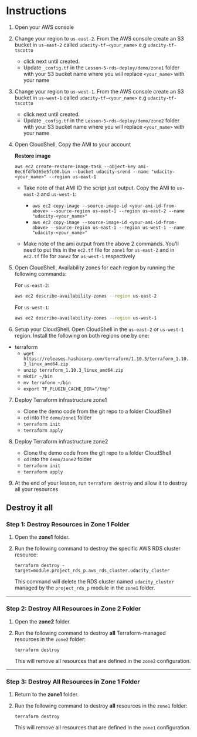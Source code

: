 # Instructions
1. Open your AWS console

2. Change your region to `us-east-2`. From the AWS console create an S3 bucket in `us-east-2` called `udacity-tf-<your_name>` e.g `udacity-tf-tscotto`
    - click next until created.
    - Update `_config.tf` in the `Lesson-5-rds-deploy/demo/zone1` folder with your S3 bucket name where you will replace `<your_name>` with your name

3. Change your region to `us-west-1`. From the AWS console create an S3 bucket in `us-west-1` called `udacity-tf-<your_name>` e.g `udacity-tf-tscotto`
    - click next until created.
    - Update `_config.tf` in the `Lesson-5-rds-deploy/demo/zone2` folder with your S3 bucket name where you will replace `<your_name>` with your name

4. Open CloudShell, Copy the AMI to your account

   **Restore image**
    ```shell
    aws ec2 create-restore-image-task --object-key ami-0ec6fdfb365e5fc00.bin --bucket udacity-srend --name "udacity-<your_name>" --region us-east-1
    ```
    <!-- - Replace the owner field in `_data.tf` with your Amazon owner ID assigned on the AMI (you can get this in the console by going to EC2 - AMIs and selecting the Owned by me at the top filter) -->
    - Take note of that AMI ID the script just output. Copy the AMI to `us-east-2` and `us-west-1`:
        - `aws ec2 copy-image --source-image-id <your-ami-id-from-above> --source-region us-east-1 --region us-east-2 --name "udacity-<your_name>"`
        - `aws ec2 copy-image --source-image-id <your-ami-id-from-above> --source-region us-east-1 --region us-west-1 --name "udacity-<your_name>"`

    - Make note of the ami output from the above 2 commands. You'll need to put this in the `ec2.tf` file for `zone1` for `us-east-2` and in `ec2.tf` file for `zone2` for `us-west-1` respectively

    <!-- - Set your aws cli config to `us-east-2` -->

5. Open CloudShell, Availability zones for each region by running the following commands:

    For `us-east-2`:
    ```bash
    aws ec2 describe-availability-zones --region us-east-2
    ```

    For `us-west-1`:
    ```bash
    aws ec2 describe-availability-zones --region us-west-1
    ```

6. Setup your CloudShell. Open CloudShell in the `us-east-2` or `us-west-1` region. Install the following on both regions one by one:

- terraform
    - `wget https://releases.hashicorp.com/terraform/1.10.3/terraform_1.10.3_linux_amd64.zip`
    - `unzip terraform_1.10.3_linux_amd64.zip`
    - `mkdir ~/bin`
    - `mv terraform ~/bin`
    - `export TF_PLUGIN_CACHE_DIR="/tmp"`

7. Deploy Terraform infrastructure zone1
    - Clone the demo code from the git repo to a folder CloudShell
    - `cd` into the `demo/zone1` folder
    - `terraform init`
    - `terraform apply`

8. Deploy Terraform infrastructure zone2
    - Clone the demo code from the git repo to a folder CloudShell
    - `cd` into the `demo/zone2` folder
    - `terraform init`
    - `terraform apply`

9. At the end of your lesson, run `terraform destroy` and allow it to destroy all your resources

## Destroy it all
### Step 1: Destroy Resources in Zone 1 Folder

1. Open the **zone1** folder.
2. Run the following command to destroy the specific AWS RDS cluster resource:

   ```
   terraform destroy -target=module.project_rds_p.aws_rds_cluster.udacity_cluster
   ```

   This command will delete the RDS cluster named `udacity_cluster` managed by the `project_rds_p` module in the `zone1` folder.

---

### Step 2: Destroy All Resources in Zone 2 Folder

1. Open the **zone2** folder.
2. Run the following command to destroy **all** Terraform-managed resources in the `zone2` folder:

   ```
   terraform destroy
   ```

   This will remove all resources that are defined in the `zone2` configuration.

---

### Step 3: Destroy All Resources in Zone 1 Folder

1. Return to the **zone1** folder.
2. Run the following command to destroy **all** resources in the `zone1` folder:

   ```
   terraform destroy
   ```

   This will remove all resources that are defined in the `zone1` configuration.
